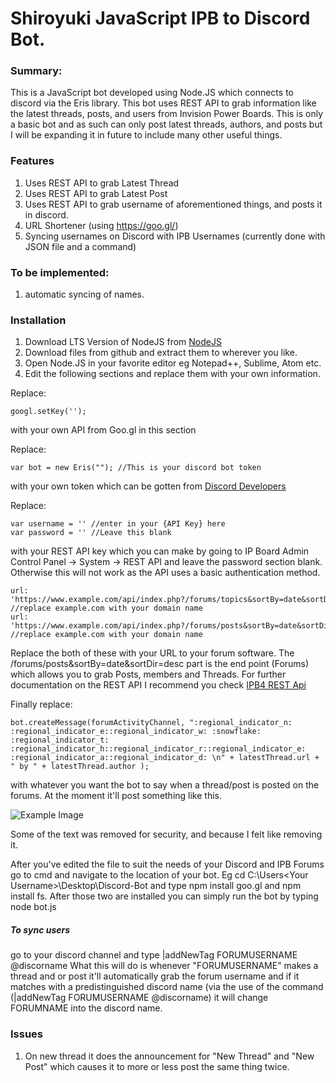 # Shiroyuki JavaScript IPB to Discord Bot.

### Summary:

This is a JavaScript bot developed using Node.JS which connects to discord via the Eris library. This bot uses REST API to grab information like the latest threads, posts, and users from Invision Power Boards. This is only a basic bot and as such can only post latest threads, authors, and posts but I will be expanding it in future to include many other useful things.

### Features

1. Uses REST API to grab Latest Thread
2. Uses REST API to grab Latest Post
3. Uses REST API to grab username of aforementioned things, and posts it in discord.
4. URL Shortener (using https://goo.gl/)
5. Syncing usernames on Discord with IPB Usernames (currently done with JSON file and a command)

### To be implemented:

1. automatic syncing of names.

### Installation

1. Download LTS Version of NodeJS from [NodeJS](https://nodejs.org/en/)
2. Download files from github and extract them to wherever you like.
3. Open Node.JS in your favorite editor eg Notepad++, Sublime, Atom etc.
4. Edit the following sections and replace them with your own information.

Replace:
```
googl.setKey('');
```
with your own API from Goo.gl in this section

Replace:
```
var bot = new Eris(""); //This is your discord bot token
```
with your own token which can be gotten from [Discord Developers](https://discordapp.com/developers/applications/me)

Replace: 

```
var username = '' //enter in your {API Key} here
var password = '' //Leave this blank
```
with your REST API key which you can make by going to IP Board Admin Control Panel -> System -> REST API
and leave the password section blank. Otherwise this will not work as the API uses a basic authentication method.

```
url: 'https://www.example.com/api/index.php?/forums/topics&sortBy=date&sortDir=desc', //replace example.com with your domain name
url: 'https://www.example.com/api/index.php?/forums/posts&sortBy=date&sortDir=desc', //replace example.com with your domain name
```
Replace the both of these with your URL to your forum software. The /forums/posts&sortBy=date&sortDir=desc part is the end point (Forums) which allows you to grab Posts, members and Threads. For further documentation on the REST API I recommend you check [IPB4 REST Api](https://invisionpower.com/4guides/developing-plugins-and-applications/rest-api_370/sending-your-first-request-r167/)

Finally replace:

```
bot.createMessage(forumActivityChannel, ":regional_indicator_n: :regional_indicator_e::regional_indicator_w: :snowflake: :regional_indicator_t: :regional_indicator_h::regional_indicator_r::regional_indicator_e: :regional_indicator_a::regional_indicator_d: \n" + latestThread.url + " by " + latestThread.author );
```

with whatever you want the bot to say when a thread/post is posted on the forums. At the moment it'll post something like this.

![Example Image](http://i.imgur.com/LpNTnTE.png)

Some of the text was removed for security, and because I felt like removing it.

After you've edited the file to suit the needs of your Discord and IPB Forums go to cmd and navigate to the location of your bot. Eg cd C:\Users\<Your Username>\Desktop\Discord-Bot and type npm install goo.gl and npm install fs. After those two are installed you can simply run the bot by typing node bot.js

##### To sync users 

go to your discord channel and type |addNewTag FORUMUSERNAME @discorname What this will do is whenever "FORUMUSERNAME" makes a thread and or post it'll automatically grab the forum username and if it matches with a predistinguished discord name (via the use of the command (|addNewTag FORUMUSERNAME @discorname) it will change FORUMNAME into the discord name.

### Issues

1. On new thread it does the announcement for "New Thread" and "New Post" which causes it to more or less post the same thing twice.
